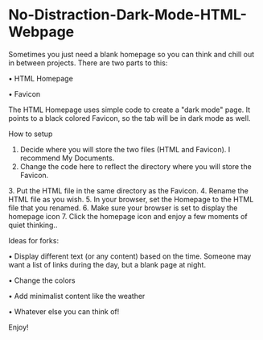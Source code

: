 # No-Distraction-Dark-Mode-HTML-Webpage

Sometimes you just need a blank homepage so you can think and chill out in between projects. 
There are two parts to this:

• HTML Homepage

• Favicon

The HTML Homepage uses simple code to create a "dark mode" page. It points to a black colored Favicon, so the tab will be in dark mode as well.

How to setup
1. Decide where you will store the two files (HTML and Favicon). I recommend My Documents.
2. Change the code here to reflect the directory where you will store the Favicon.
<link rel="shortcut icon" type="image/x-icon" href="/Users/yourname/Documents/favicon.ico">
3. Put the HTML file in the same directory as the Favicon.
4. Rename the HTML file as you wish.
5. In your browser, set the Homepage to the HTML file that you renamed.
6. Make sure your browser is set to display the homepage icon
7. Click the homepage icon and enjoy a few moments of quiet thinking..

Ideas for forks:

• Display different text (or any content) based on the time. Someone may want a list of links during the day, but a blank page at night.

• Change the colors

• Add minimalist content like the weather

• Whatever else you can think of!


Enjoy!

